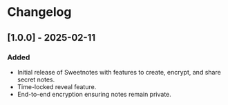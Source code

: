 # Changelog
## [1.0.0] - 2025-02-11
### Added
- Initial release of Sweetnotes with features to create, encrypt, and share secret notes.
- Time-locked reveal feature.
- End-to-end encryption ensuring notes remain private.
 
